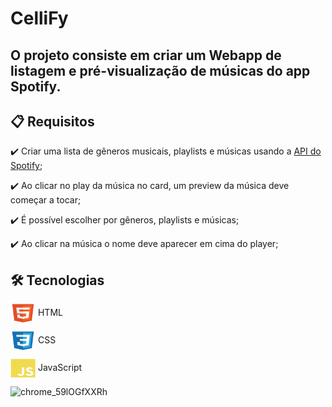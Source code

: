 # CelliFy

## O projeto consiste em criar um Webapp de listagem e pré-visualização de músicas do app Spotify.

## 📋 Requisitos

✔️ Criar uma lista de gêneros musicais, playlists e músicas usando a [API do Spotify](https://developers.deezer.com/api);

✔️ Ao clicar no play da música no card, um preview da música deve começar a tocar;

✔️ É possível escolher por gêneros, playlists e músicas;

✔️ Ao clicar na música o nome deve aparecer em cima do player;


## 🛠 Tecnologias

 <img align="center" alt="Celi-HTML" height="30" width="40" src="https://raw.githubusercontent.com/devicons/devicon/master/icons/html5/html5-original.svg"> HTML

 <img align="center" alt="Celi-CSS" height="30" width="40" src="https://raw.githubusercontent.com/devicons/devicon/master/icons/css3/css3-original.svg"> CSS

 <img align="center" alt="Celi-Js" height="30" width="40" src="https://raw.githubusercontent.com/devicons/devicon/master/icons/javascript/javascript-plain.svg"> JavaScript

![chrome_59lOGfXXRh](https://user-images.githubusercontent.com/87941765/183513902-b3fcd724-3787-4773-ad57-0d54223333f1.gif)
